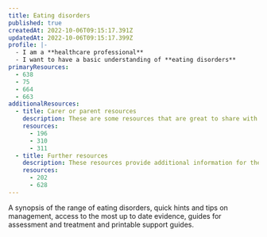 ```yaml
---
title: Eating disorders
published: true
createdAt: 2022-10-06T09:15:17.391Z
updatedAt: 2022-10-06T09:15:17.399Z
profile: |-
  - I am a **healthcare professional**
  - I want to have a basic understanding of **eating disorders**
primaryResources:
  - 638
  - 75
  - 664
  - 663
additionalResources:
  - title: Carer or parent resources
    description: These are some resources that are great to share with the child or young person or their family. Healthcare professionals may also find them useful as they give an insight into the understanding required by the child or young person and their families, and they may help address questions posed to the healthcare professional.
    resources:
      - 196
      - 310
      - 311
  - title: Further resources
    description: These resources provide additional information for the learner looking to extend their exploration of the subject matter beyond the initial rapid access list.
    resources:
      - 202
      - 628
---
```

A synopsis of the range of eating disorders, quick hints and tips on management, access to the most up to date evidence, guides for assessment and treatment and printable support guides.